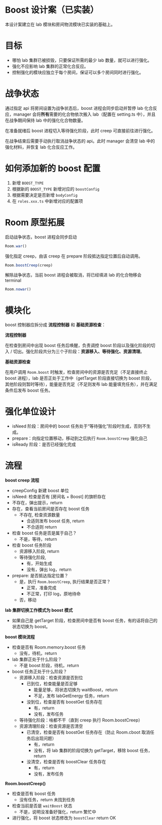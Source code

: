 # Boost 设计案（已实装）

本设计案建立在 lab 模块和房间物流模块已实装的基础上。

# 目标

- 哪怕 lab 集群已被损毁，只要保证所需的最少 lab 数量，就可以进行强化。
- 强化不应影响 lab 集群的正常化合反应。
- 控制强化的模块应独立于每个房间，保证可以多个房间同时进行强化。

# 战争状态

通过指定 api 将房间设置为战争状态后，boost 进程会同步启动并暂停 lab 化合反应，manager 会将**所有**需要的化合物依次搬入 lab（配置在 setting.ts 中），并且在战争期间保持 lab 中的强化化合物数量。

在准备就绪后 boost 进程切入等待强化阶段，此时 creep 可直接前往进行强化。

在战争结束后需要手动执行取消战争状态的 api。此时 manager 会清空 lab 中的强化材料，并恢复 lab 化合反应工作。

# 如何添加新的 boost 配置

1. 新增 `BOOST_TYPE`
2. 根据新的 `BOOST_TYPE` 新增对应的 `boostConfig`
3. 根据需要决定是否新增 `bodyConfig`
4. 在 `roles.xxx.ts` 中新增对应的配置项

# Room 原型拓展

启动战争状态，boost 进程会同步启动

```js
Room.war()
```

强化指定 creep，由该 creep 在 prepare 阶段抵达指定位置后自动调用。

```js
Room.boostCreep(creep)
```

解除战争状态，当前 boost 进程会被取消，将已经填进 lab 的化合物移会 terminal

```js
Room.nowar()
```

# 模块化

boost 控制器应拆分成 **流程控制器** 和 **基础资源检查**：

**流程控制器**

在检查到房间中出现 boost 任务后唤醒，负责调控 boost 阶段以及强化阶段的切入 / 切出。强化阶段共分为三个子阶段：**资源移入、等待强化、资源清理**。

**基础资源检查**

在用户调用 `Room.boost` 时触发，检查房间中的资源是否充足（不足直接终止 boost 进程），lab 是否正处于工作中（getTarget 阶段直接切换为 boost 阶段，其他阶段则暂时等待），能量是否充足（不足则发布 lab 能量填充任务），并在满足条件后发布 boost 任务。

# 强化单位设计

- isNeed 阶段：房间中的 boost 任务处于“等待强化”阶段时生成，否则不生成。
- prepare：向指定位置移动，移动到之后执行 `Room.boostCreep` 强化自己
- isReady 阶段：是否已经强化完成

# 流程

**boost creep 流程**

- creepConfig 新建 boost 单位
- isNeed: 检查是否有 [房间名 + Boost] 的旗帜存在
- 不存在，弹出提示，return
- 存在，查看当前房间是否存在 boost 任务
    - 不存在, 检查资源数量
        - 合适则发布 boost 任务, return
        - 不合适则 return
- 检查 boost 任务是否是属于自己？
    - 不是，等待，return
- 检查 boost 任务阶段
    - 资源移入阶段, return
    - 等待强化阶段, 
        - 有，开始生成
        - 没有，弹出 log，return
- prepare: 是否抵达指定位置？
    - 是，执行 `Room.boostCreep`, 执行结果是否正常？
        - 正常，准备完成
        - 不正常，打印 log，原地待命
    - 否，移动

**lab 集群切换工作模式为 boost 模式**

- 如果自己是 getTarget 阶段，检查房间中是否有 boost 任务，有的话将自己的状态切换为 boost。

**boost 模块流程**

- 检查是否有 Room.memory.boost 任务
    - 没有，待机，return
- lab 集群正处于什么阶段？
    - 不是 boost 阶段，待机，return
- boost 任务正处于什么阶段？
    - 资源移入阶段：检查资源是否到位
        - 已到位，检查能量是否足够
            - 能量足够，将状态切换为 waitBoost，return
            - 不足，发布 labGetEnergy 任务，return
        - 没到位，检查是否有 boostGet 任务存在
            - 有，return
            - 没有，发布任务
    - 等待强化阶段：啥都不干（直到 creep 执行 Room.boostCreep）
    - 资源清理阶段：检查资源是否清空
        - 已清空，检查是否有 boostGet 任务存在（防止 Room.cboot 取消任务后出现问题）
            - 有，return
            - 没有，将 lab 集群的阶段切换为 getTarget，移除 boost 任务，return
        - 没清空，检查是否有 boostClear 任务存在
            - 有，return
            - 没有，发布任务

**Room.boostCreep()**

- 检查是否有 boost 任务
    - 没有任务，return 未找到任务
- 检查当前是否是 `waitBoost` 状态
    - 不是，说明没准备好强化，return 繁忙中
- 进行强化，将 boost 状态修改为 `boostClear` return OK